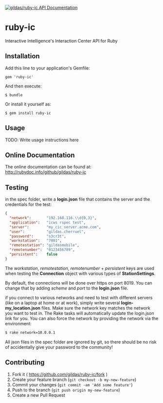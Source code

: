 [![gildas/ruby-ic API Documentation](https://www.omniref.com/github/gildas/ruby-ic.png)](https://www.omniref.com/github/gildas/ruby-ic)

ruby-ic
=======

Interactive Intelligence's Interaction Center API for Ruby

## Installation

Add this line to your application's Gemfile:

    gem 'ruby-ic'

And then execute:

    $ bundle

Or install it yourself as:

    $ gem install ruby-ic

## Usage

TODO: Write usage instructions here

## Online Documentation

The online documentation can be found at: http://rubydoc.info/github/gildas/ruby-ic

## Testing
in the spec folder, write a **login.json** file that contains the server and the credentials for the test:
```json
{
  "network":       "192.168.116.\\d{0,3}",
  "application":   "icws rspec test",
  "server":        "my_cic_server.acme.com",
  "user":          "gildas.cherruel",
  "password":      "s3cr3t",
  "workstation":   "7001",
  "remotestation": "gildasmobile",
  "remotenumber":  "0123456789",
  "persistent":    false
}
```
The _workstation_, _remotestation_, _remotenumber_ + _persistent_ keys are used when testing the **Connection** object
with various types of **StationSettings**.

By default, the connections will be done over https on port 8019.
You can change that by adding _scheme_ and _port_ to the **login.json** file.

if you connect to various networks and need to test with different servers (like on a laptop at home or at work),
simply write several **login-my_location.json** files. Make sure the network key matches the network you want to test in.
The Rake tasks will automatically update the login.json link for you.
You can also force the network by providing the network via the environment:

```bash
$ rake network=10.0.0.1
```

All json files in the spec folder are ignored by git,
so there should be no risk of accidentally give your password to the community!

## Contributing

1. Fork it ( https://github.com/gildas/ruby-ic/fork )
2. Create your feature branch (`git checkout -b my-new-feature`)
3. Commit your changes (`git commit -am 'Add some feature'`)
4. Push to the branch (`git push origin my-new-feature`)
5. Create a new Pull Request
